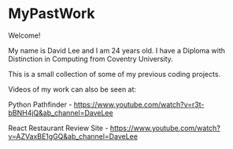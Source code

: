 # MyPastWork
Welcome!

My name is David Lee and I am 24 years old. I have a Diploma with Distinction in Computing from Coventry University.

This is a small collection of some of my previous coding projects.

Videos of my work can also be seen at:

Python Pathfinder - https://www.youtube.com/watch?v=r3t-bBNH4jQ&ab_channel=DaveLee

React Restaurant Review Site - https://www.youtube.com/watch?v=AZVaxBE1gGQ&ab_channel=DaveLee

